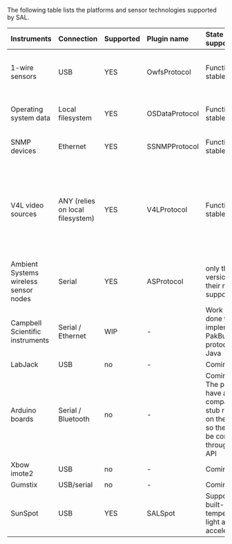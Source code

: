 The following table lists the platforms and sensor technologies supported by SAL.

| **Instruments** | **Connection** | **Supported** | **Plugin name** | **State of support** | **Sensor autodetection** | **Adapter autodetection** | **Missing features** |
|:----------------|:---------------|:--------------|:----------------|:---------------------|:-------------------------|:--------------------------|:---------------------|
| 1-wire sensors |  USB | YES | OwfsProtocol | Functional & stable | YES | YES | Alerts and serial adapters are not supported |
| Operating system data | Local filesystem | YES | OSDataProtocol | Functional & stable | YES | YES | reports data about the 1st CPU only |
| SNMP devices | Ethernet | YES | SSNMPProtocol | Functional & stable | YES | no | Supports only GET PDUs |
| V4L video sources | ANY (relies on local filesystem) | YES | V4LProtocol | Functional & stable | YES | YES | Bugs in the V4L layer makes V4L1 webcams hang when unplugged during capture |
| Ambient Systems wireless sensor nodes | Serial | YES | ASProtocol | only the older versions of their nodes is supported | YES | no | - |
| Campbell Scientific instruments | Serial / Ethernet	| WIP | - | Work is being done to implement the PakBus? protocol in Java | - 	| - | - |
| LabJack | USB | no | - | Coming soon | - | - | - |
| Arduino boards | Serial / Bluetooth	| no | - | Coming soon. The plan is to have a SAL compatible stub running on the boards so they can be controlled through SAL's API | - | - | - |
| Xbow imote2 | USB | no | - | Coming soon | - | - | - |
| Gumstix | USB/serial | no | - | Coming soon | -  | - | - |
| SunSpot | USB | YES | SALSpot | Supports built-in temperature, light and accelerometer | YES |  YES | - |